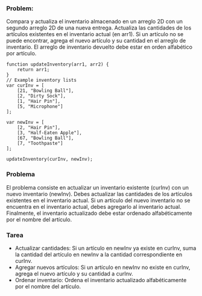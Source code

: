 
### Problem:

Compara y actualiza el inventario almacenado en un arreglo 2D con un segundo arreglo 2D de una nueva entrega. Actualiza las cantidades de los artículos existentes en el inventario actual (en arr1). Si un artículo no se puede encontrar, agrega el nuevo artículo y su cantidad en el arreglo de inventario. El arreglo de inventario devuelto debe estar en orden alfabético por artículo.

```
function updateInventory(arr1, arr2) {
    return arr1;
}
// Example inventory lists
var curInv = [
    [21, "Bowling Ball"],
    [2, "Dirty Sock"],
    [1, "Hair Pin"],
    [5, "Microphone"]
];

var newInv = [
    [2, "Hair Pin"],
    [3, "Half-Eaten Apple"],
    [67, "Bowling Ball"],
    [7, "Toothpaste"]
];

updateInventory(curInv, newInv);
```

### Problema
El problema consiste en actualizar un inventario existente (curInv) con un nuevo inventario (newInv). Debes actualizar las cantidades de los artículos existentes en el inventario actual. Si un artículo del nuevo inventario no se encuentra en el inventario actual, debes agregarlo al inventario actual. Finalmente, el inventario actualizado debe estar ordenado alfabéticamente por el nombre del artículo.

### Tarea
- Actualizar cantidades: Si un artículo en newInv ya existe en curInv, suma la cantidad del artículo en newInv a la cantidad correspondiente en curInv.
- Agregar nuevos artículos: Si un artículo en newInv no existe en curInv, agrega el nuevo artículo y su cantidad a curInv.
- Ordenar inventario: Ordena el inventario actualizado alfabéticamente por el nombre del artículo.
